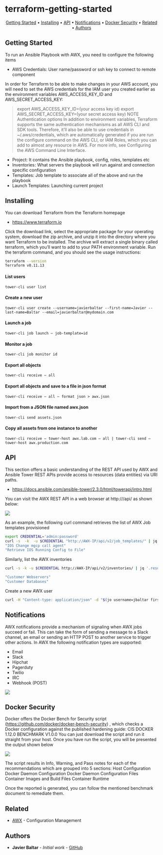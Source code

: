 # terraform-getting-started
<p align="center">
  <a href="#Getting-Started">Getting Started</a> •
  <a href="#Installing">Installing</a> •
  <a href="#API">API</a> •
  <a href="#Notifications">Notifications</a> •
  <a href="#Docker-Security">Docker Security</a> •
  <a href="#related">Related</a> •
  <a href="#Authors">Authors</a>
</p>

## Getting Started
To run an Ansible Playbook with AWX, you need to configure the following items
- AWS Credentials: User name/password or ssh key to connect to remote component

In order for Terraform to be able to make changes in your AWS account, you will need to set the AWS credentials for the IAM user you created earlier as the environment variables AWS_ACCESS_KEY_ID and AWS_SECRET_ACCESS_KEY:
> export AWS_ACCESS_KEY_ID=(your access key id)
> export AWS_SECRET_ACCESS_KEY=(your secret access key)
NOTE
Authentication options
In addition to environment variables, Terraform supports the same authentication mechanisms as all AWS CLI and SDK tools. Therefore, it’ll also be able to use credentials in ~/.aws/credentials, which are automatically generated if you are run the configure command on the AWS CLI, or IAM Roles, which you can add to almost any resource in AWS. For more info, see Configuring the AWS Command Line Interface.

- Project: It contains the Ansible playbook, config, roles, templates etc
- Inventories : What servers the playbook will run against and connection specific configuration
- Templates: Job template to associate all of the above and run the playbook
- Launch Templates: Launching current project

## Installing

You can download Terraform from the Terraform homepage
- https://www.terraform.io

Click the download link, select the appropriate package for your operating system, download the zip archive, and unzip it into the directory where you want Terraform to be installed. The archive will extract a single binary called terraform, which you’ll want to add to your PATH environment variable.
Run the terraform command, and you should see the usage instructions:

```bash
terraform --version
Terraform v0.11.13
```


#### List users
`tower-cli user list`
#### Create a new user
`tower-cli user create --username=javierbaltar --first-name=Javier --last-name=Baltar --email=javierbaltar@mydomain.com`

#### Launch a job
`tower-cli job launch — job-template=id`

#### Monitor a job
`tower-cli job monitor id`

#### Export all objects 
`tower-cli receive — all`

#### Export all objects and save to a file in json format
`tower-cli receive — all — format json > awx.json`

#### Import from a JSON file named awx.json 
`tower-cli send assets.json`

#### Copy all assets from one instance to another
`tower-cli receive — tower-host awx.lab.com — all | tower-cli send — tower-host awx.production.com`

## API
This section offers a basic understanding of the REST API used by AWX and Ansible Tower
REST APIs provide access to resources (data entities) via URI paths. 
- https://docs.ansible.com/ansible-tower/2.3.0/html/towerapi/intro.html

You can visit the AWX REST API in a web browser at http://<AWX Server IP>/api/ as shown below:
  
![](awx-api.png)

As an example, the following curl command retrieves the list of AWX Job templates provisioned
```bash
export CREDENTIAL='admin:password'
curl -s  -k  -u $CREDENTIAL "http://AWX-IP/api/v2/job_templates/" | jq '.results | .[] | .name '
"IOS Change mgcp call agent"
"Retrieve IOS Running Config to File"
```
Similarly, list the AWX inventories 
```bash
curl -s -k -u $CREDENTIAL http://AWX-IP/api/v2/inventories/ | jq '.results | .[] | .name'

"Customer Webservers"
"Customer Databases"
```
Create a new AWX user
```bash
curl -H "Content-type: application/json" -d "$(jo username=jbaltar first_name=Javier last_name=Baltar email=jbaltar@mydomain.com password=dontshareit)" -u $CREDENTIAL http://AWX-IP/api/v2/users/
```

## Notifications
AWX notifications provide a mechanism of signaling when AWX jobs succeed or fail. This can take the form of sending a message to a Slack channel, an email or sending an HTTP POST to another service to trigger other actions.
In AWX the following notification types are supported:
- Email
- Slack
- Hipchat
- Pagerduty
- Twilio
- IRC
- Webhook (POST)

![](awx-notifications.png)

## Docker Security
Docker offers the Docker Bench for Security script (https://github.com/docker/docker-bench-security) , which checks a Docker configuration against the published hardening guide: CIS DOCKER 1.12.0 BENCHMARK V1.0.0 
You can just download the script and run it straight from your host. Once you have run the script, you will be presented the output shown below

![](dockerSecurity.gif)


The script results in Info, Warning, and Pass notes for each of the recommendations which are grouped into 5 sections:
Host Configuration
Docker Daemon Configuration
Docker Daemon Configuration Files
Container Images and Build Files
Container Runtime

Once the reported is generated, you can follow the mentioned benchmark document to remediate them.


## Related
* [AWX](https://github.com/ansible/awx) - Configuration Management
 
## Authors
* **Javier Baltar** - *Initial work* - [GitHub](https://github.com/JavierBaltar)

